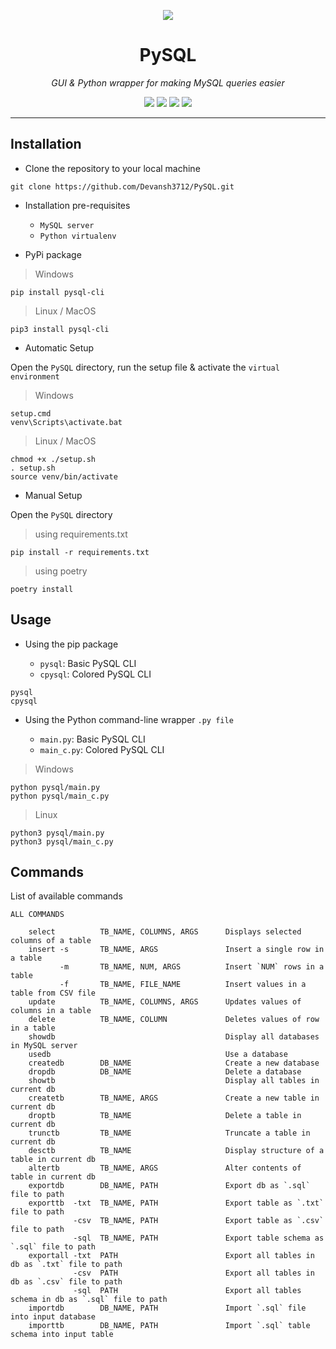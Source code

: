 <p align = "center">
  <a href = "https://github.com/Devansh3712/PySQL"><img src = "https://user-images.githubusercontent.com/58616444/113156144-57560f80-9257-11eb-85a1-1b834c072454.png"></a>
</p>

<h1 align = "center"> PySQL </h1>
<p align = "center"><i> GUI & Python wrapper for making MySQL queries easier </i></p>

<p align = "center">
  <a href = "https://www.python.org"><img src="https://img.shields.io/badge/python%20-%2314354C.svg?&style=for-the-badge&logo=python&logoColor=white"/></a>
  <a href = "https://www.mysql.com/"><img src="https://camo.githubusercontent.com/4524c09f8c821218b3c602e3e5a222ce00c290c2f87e264b40f398a6b486bd91/68747470733a2f2f696d672e736869656c64732e696f2f62616467652f6d7973716c2d2532333030303030662e7376673f267374796c653d666f722d7468652d6261646765266c6f676f3d6d7973716c266c6f676f436f6c6f723d7768697465"/></a>
  <a href = "./LICENSE"><img src = "https://img.shields.io/github/license/Devansh3712/PySQL?style=for-the-badge"></a>
  <a href = "https://pypi.org/project/pysql-cli/"><img src = "https://img.shields.io/badge/PyPi-1.0.7-blue?style=for-the-badge&logo=appveyor"></a>
</p>

---

## Installation

- Clone the repository to your local machine

```console
git clone https://github.com/Devansh3712/PySQL.git
```

- Installation pre-requisites

  - ``MySQL server``
  - ``Python virtualenv``

- PyPi package

> Windows

```console
pip install pysql-cli
```

> Linux / MacOS

```console
pip3 install pysql-cli
```

- Automatic Setup

Open the ``PySQL`` directory, run the setup file & activate the ``virtual environment``

> Windows

```console
setup.cmd
venv\Scripts\activate.bat
```

> Linux / MacOS

```console
chmod +x ./setup.sh
. setup.sh
source venv/bin/activate
```

- Manual Setup

Open the ``PySQL`` directory

> using requirements.txt

```console
pip install -r requirements.txt
```

> using poetry

```console
poetry install
```

## Usage

- Using the pip package

  - ``pysql``: Basic PySQL CLI
  - ``cpysql``: Colored PySQL CLI

```console
pysql
cpysql
```

- Using the Python command-line wrapper `.py file`

  - ``main.py``: Basic PySQL CLI
  - ``main_c.py``: Colored PySQL CLI

> Windows

```console
python pysql/main.py
python pysql/main_c.py
```

> Linux

```console
python3 pysql/main.py
python3 pysql/main_c.py
```

## Commands

List of available commands

```
ALL COMMANDS

    select          TB_NAME, COLUMNS, ARGS      Displays selected columns of a table
    insert -s       TB_NAME, ARGS               Insert a single row in a table
           -m       TB_NAME, NUM, ARGS          Insert `NUM` rows in a table
           -f       TB_NAME, FILE_NAME          Insert values in a table from CSV file
    update          TB_NAME, COLUMNS, ARGS      Updates values of columns in a table
    delete          TB_NAME, COLUMN             Deletes values of row in a table
    showdb                                      Display all databases in MySQL server
    usedb                                       Use a database
    createdb        DB_NAME                     Create a new database
    dropdb          DB_NAME                     Delete a database
    showtb                                      Display all tables in current db
    createtb        TB_NAME, ARGS               Create a new table in current db
    droptb          TB_NAME                     Delete a table in current db
    trunctb         TB_NAME                     Truncate a table in current db
    desctb          TB_NAME                     Display structure of a table in current db
    altertb         TB_NAME, ARGS               Alter contents of table in current db
    exportdb        DB_NAME, PATH               Export db as `.sql` file to path
    exporttb  -txt  TB_NAME, PATH               Export table as `.txt` file to path
              -csv  TB_NAME, PATH               Export table as `.csv` file to path
              -sql  TB_NAME, PATH               Export table schema as `.sql` file to path
    exportall -txt  PATH                        Export all tables in db as `.txt` file to path
              -csv  PATH                        Export all tables in db as `.csv` file to path
              -sql  PATH                        Export all tables schema in db as `.sql` file to path
    importdb        DB_NAME, PATH               Import `.sql` file into input database
    importtb        DB_NAME, PATH               Import `.sql` table schema into input table
```
